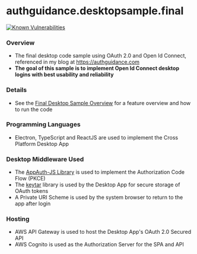 # authguidance.desktopsample.final

[![Known Vulnerabilities](https://snyk.io/test/github/gary-archer/authguidance.desktopsample.final/badge.svg)](https://snyk.io/test/github/gary-archer/authguidance.desktopsample.final)

### Overview

* The final desktop code sample using OAuth 2.0 and Open Id Connect, referenced in my blog at https://authguidance.com
* **The goal of this sample is to implement Open Id Connect desktop logins with best usability and reliability**

### Details

* See the [Final Desktop Sample Overview](https://authguidance.com/2018/01/26/final-desktop-sample-overview/) for a feature overview and how to run the code

### Programming Languages

* Electron, TypeScript and ReactJS are used to implement the Cross Platform Desktop App

### Desktop Middleware Used

* The [AppAuth-JS Library](https://github.com/openid/AppAuth-JS/blob/master/README.md) is used to implement the Authorization Code Flow (PKCE)
* The [keytar](https://github.com/atom/node-keytar) library is used by the Desktop App for secure storage of OAuth tokens
* A Private URI Scheme is used by the system browser to return to the app after login

### Hosting
* AWS API Gateway is used to host the Desktop App's OAuth 2.0 Secured API
* AWS Cognito is used as the Authorization Server for the SPA and API

